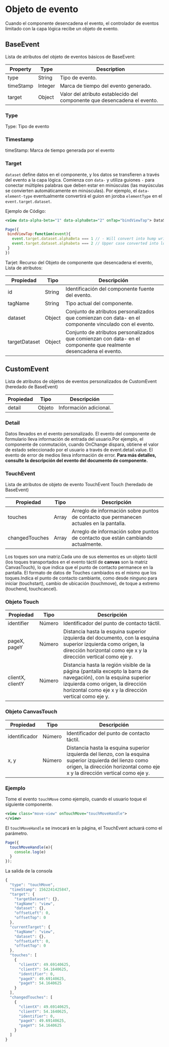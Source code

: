 # Objeto de evento

Cuando el componente desencadena el evento, el controlador de eventos limitado con la capa lógica recibe un objeto de evento.

## BaseEvent

Lista de atributos del objeto de eventos básicos de BaseEvent:

<table>
  <thead>
    <tr>
      <th>Property</th>
      <th>Type</th>
      <th>Description</th>
    </tr>
  </thead>
  <tbody>
    <tr>
      <td>type</td>
      <td>String</td>
      <td>Tipo de evento.</td>
    </tr>
    <tr>
      <td>timeStamp</td>
      <td>Integer</td>
      <td>Marca de tiempo del evento generado.</td>
    </tr>
    <tr>
      <td>target</td>
      <td>Object</td>
      <td>Valor del atributo establecido del componente que desencadena el evento.</td>
    </tr>
  </tbody>
</table>

### Type

Type: Tipo de evento

### Timestamp

timeStamp: Marca de tiempo generada por el evento

### Target

```dataset``` define datos en el componente, y los datos se transfieren a través del evento a la capa lógica. Comienza con ```data-``` y utiliza guiones ```-``` para conectar múltiples palabras que deben estar en minúsculas (las mayúsculas se convierten automáticamente en minúsculas). Por ejemplo, el ```data-element-type``` eventualmente convertirá el guion en joroba ```elementType``` en el ```event.target.dataset```.

Ejemplo de Código:

```xml
<view data-alpha-beta="1" data-alphaBeta="2" onTap="bindViewTap"> DataSet Test </view>
```

```js
Page({
 bindViewTap:function(event){
   event.target.dataset.alphaBeta === 1 // - Will convert into hump writing
   event.target.dataset.alphabeta === 2 // Upper case converted into lower case
 }
})
```

Tarjet: Recurso del Objeto de componente que desencadena el evento, Lista de atributos:

<table>
  <thead>
    <tr>
      <th>Propiedad</th>
      <th>Tipo</th>
      <th>Descripción</th>
    </tr>
  </thead>
  <tbody>
    <tr>
      <td>id</td>
      <td>String</td>
      <td>Identificación del componente fuente del evento.</td>
    </tr>
    <tr>
      <td>tagName</td>
      <td>String</td>
      <td>Tipo actual del componente.</td>
    </tr>
    <tr>
      <td>dataset</td>
      <td>Object</td>
      <td>Conjunto de atributos personalizados que comienzan con data- en el componente vinculado con el evento.</td>
    </tr>
    <tr>
      <td>targetDataset</td>
      <td>Object</td>
      <td>Conjunto de atributos personalizados que comienzan con data- en el componente que realmente desencadena el evento.</td>
    </tr>
  </tbody>
</table>

## CustomEvent

Lista de atributos de objetos de eventos personalizados de CustomEvent (heredado de BaseEvent)

<table>
  <thead>
    <tr>
      <th>Propiedad</th>
      <th>Tipo</th>
      <th>Descripción</th>
    </tr>
  </thead>
  <tbody>
    <tr>
      <td>detail</td>
      <td>Objeto</td>
      <td>Información adicional.</td>
    </tr>
  </tbody>
</table>

### Detail

Datos llevados en el evento personalizado. El evento del componente de formulario lleva información de entrada del usuario.Por ejemplo, el componente de conmutación, cuando OnChange dispara, obtiene el valor de estado seleccionado por el usuario a través de event.detail.value. El evento de error de medios lleva información de error. **Para más detalles, consulte la descripción del evento del documento de componente.**

### TouchEvent

Lista de atributos de objeto de evento TouchEvent Touch (heredado de BaseEvent)

<table>
  <thead>
    <tr>
      <th>Propiedad</th>
      <th>Tipo</th>
      <th>Descripción</th>
    </tr>
  </thead>
  <tbody>
    <tr>
      <td>touches</td>
      <td>Array</td>
      <td>Arreglo de información sobre puntos de contacto que permanecen actuales en la pantalla.</td>
    </tr>
    <tr>
      <td>changedTouches</td>
      <td>Array</td>
      <td>Arreglo de información sobre puntos de contacto que están cambiando actualmente.</td>
    </tr>
  </tbody>
</table>

Los toques son una matriz.Cada uno de sus elementos es un objeto táctil (los toques transportados en el evento táctil de **canvas** son la matriz CanvasTouch), lo que indica que el punto de contacto permanece en la pantalla.
El formato de datos de Touches cambiados es el mismo que los toques.Indica el punto de contacto cambiante, como desde ninguno para iniciar (touchstart), cambio de ubicación (touchmove), de toque a extremo (touchend, touchcancel).

### Objeto Touch

<table>
  <thead>
    <tr>
      <th>Propiedad</th>
      <th>Tipo</th>
      <th>Descripción</th>
    </tr>
  </thead>
  <tbody>
    <tr>
      <td>identifier</td>
      <td>Número</td>
      <td>Identificador del punto de contacto táctil.</td>
    </tr>
    <tr>
      <td>pageX, pageY</td>
      <td>Número</td>
      <td>Distancia hasta la esquina superior izquierda del documento, con la esquina superior izquierda como origen, la dirección horizontal como eje x y la dirección vertical como eje y.</td>
    </tr>
    <tr>
      <td>clientX, clientY</td>
      <td>Número</td>
      <td>Distancia hasta la región visible de la página (pantalla excepto la barra de navegación), con la esquina superior izquierda como origen, la dirección horizontal como eje x y la dirección vertical como eje y.</td>
    </tr>
  </tbody>
</table>

### Objeto CanvasTouch

<table>
  <thead>
    <tr>
      <th>Propiedad</th>
      <th>Tipo</th>
      <th>Descripción</th>
    </tr>
  </thead>
  <tbody>
    <tr>
      <td>identificador</td>
      <td>Número</td>
      <td>Identificador del punto de contacto táctil.</td>
    </tr>
    <tr>
      <td>x, y</td>
      <td>Número</td>
      <td>Distancia hasta la esquina superior izquierda del lienzo, con la esquina superior izquierda del lienzo como origen, la dirección horizontal como eje x y la dirección vertical como eje y.</td>
    </tr>
  </tbody>
</table>

### Ejemplo

Tome el evento ```touchMove``` como ejemplo, cuando el usuario toque el siguiente componente.

```xml
<view class="move-view" onTouchMove="touchMoveHandle">
</view>
```

El ```touchMoveHandle``` se invocará en la página, el TouchEvent actuará como el parámetro.

```js
Page({
  touchMoveHandle(e){
    console.log(e)
  }
});
```
La salida de la consola

```js
{
  "type": "touchMove",
  "timeStamp": 1562241425847,
  "target": {
    "targetDataset": {},
    "tagName": "view",
    "dataset": {},
    "offsetLeft": 0,
    "offsetTop": 0
  },
  "currentTarget": {
    "tagName": "view",
    "dataset": {},
    "offsetLeft": 0,
    "offsetTop": 0
  },
  "touches": [
    {
      "clientX": 49.69140625,
      "clientY": 54.1640625,
      "identifier": 0,
      "pageX": 49.69140625,
      "pageY": 54.1640625
    }
  ],
  "changedTouches": [
    {
      "clientX": 49.69140625,
      "clientY": 54.1640625,
      "identifier": 0,
      "pageX": 49.69140625,
      "pageY": 54.1640625
    }
  ]
}
```